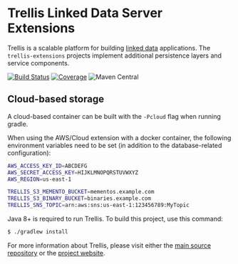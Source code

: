 # Trellis Linked Data Server Extensions

Trellis is a scalable platform for building [linked data](https://www.w3.org/TR/ldp/) applications.
The `trellis-extensions` projects implement additional persistence layers and service components.

[![Build Status](https://travis-ci.com/trellis-ldp/trellis-extensions.svg?branch=main)](https://travis-ci.com/trellis-ldp/trellis-extensions)
[![Coverage](https://sonarcloud.io/api/project_badges/measure?project=org.trellisldp%3Atrellis-extensions&metric=coverage)](https://sonarcloud.io/dashboard?id=org.trellisldp%3Atrellis-extensions)
![Maven Central](https://img.shields.io/maven-central/v/org.trellisldp.ext/trellis-aws.svg)

## Cloud-based storage

A cloud-based container can be built with the
`-Pcloud` flag when running gradle.

When using the AWS/Cloud extension with a docker
container, the following environment variables need
to be set (in addition to the database-related
configuration):

```sh
AWS_ACCESS_KEY_ID=ABCDEFG
AWS_SECRET_ACCESS_KEY=HIJKLMNOPQRSTUVWXYZ
AWS_REGION=us-east-1

TRELLIS_S3_MEMENTO_BUCKET=mementos.example.com
TRELLIS_S3_BINARY_BUCKET=binaries.example.com
TRELLIS_SNS_TOPIC=arn:aws:sns:us-east-1:123456789:MyTopic
```

Java 8+ is required to run Trellis. To build this project, use this command:

```sh
$ ./gradlew install
```

For more information about Trellis, please visit either the
[main source repository](https://github.com/trellis-ldp/trellis) or the
[project website](https://www.trellisldp.org).
